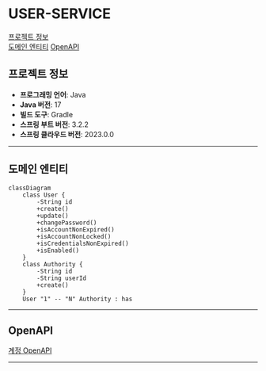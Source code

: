 # USER-SERVICE
[프로젝트 정보](#프로젝트-정보)  
[도메인 엔티티](#도메인-엔티티)
[OpenAPI](#OpenAPI)

## 프로젝트 정보

- **프로그래밍 언어**: Java
- **Java 버전**: 17
- **빌드 도구**: Gradle
- **스프링 부트 버전**: 3.2.2
- **스프링 클라우드 버전**: 2023.0.0

---
## 도메인 엔티티

```mermaid
classDiagram
    class User {
        -String id
        +create()
        +update()
        +changePassword()
        +isAccountNonExpired()
        +isAccountNonLocked()
        +isCredentialsNonExpired()
        +isEnabled()
    }
    class Authority {
        -String id
        -String userId
        +create()
    }
    User "1" -- "N" Authority : has
```

---

## OpenAPI
[계정 OpenAPI](docs%2Fuser-api-docs.yaml)

---